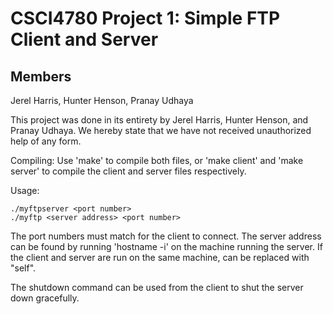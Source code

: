 # CSCI4780 Project 1: Simple FTP Client and Server

## Members
Jerel Harris,
Hunter Henson, 
Pranay Udhaya

This project was done in its entirety by Jerel Harris, Hunter Henson, and Pranay Udhaya. We hereby
state that we have not received unauthorized help of any form.

Compiling:
Use 'make' to compile both files, or 'make client' and 'make server' to compile the 
client and server files respectively.

Usage:
```
./myftpserver <port number>
./myftp <server address> <port number>
```

The port numbers must match for the client to connect. The server address can be found
by running 'hostname -i' on the machine running the server. If the client and server
are run on the same machine, <server address> can be replaced with "self".

The shutdown command can be used from the client to shut the server down gracefully.
